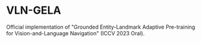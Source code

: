 # VLN-GELA
Official implementation of "Grounded Entity-Landmark Adaptive Pre-training for Vision-and-Language Navigation" (ICCV 2023 Oral).
